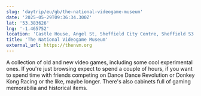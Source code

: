 ```yaml
---
slug: 'daytrip/eu/gb/the-national-videogame-museum'
date: '2025-05-29T09:36:34.300Z'
lat: '53.383626'
lng: '-1.465752'
location: 'Castle House, Angel St, Sheffield City Centre, Sheffield S3 8LN'
title: 'The National Videogame Museum'
external_url: https://thenvm.org
---
```

A collection of old and new video games, including some cool experimental ones. If you're just browsing expect to spend a couple of hours, if you want to spend time with friends competing on Dance Dance Revolution or Donkey Kong Racing or the like, maybe longer. There's also cabinets full of gaming memorabilia and historical items.